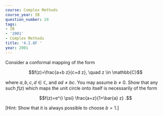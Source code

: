 ```yaml
---
course: Complex Methods
course_year: IB
question_number: 24
tags:
- IB
- '2001'
- Complex Methods
title: '4.I.8F '
year: 2001
---
```



Consider a conformal mapping of the form

$$f(z)=\frac{a+b z}{c+d z}, \quad z \in \mathbb{C}$$

where $a, b, c, d \in \mathbb{C}$, and $a d \neq b c$. You may assume $b \neq 0$. Show that any such $f(z)$ which maps the unit circle onto itself is necessarily of the form

$$f(z)=e^{i \psi} \frac{a+z}{1+\bar{a} z} .$$

[Hint: Show that it is always possible to choose $b=1$.]